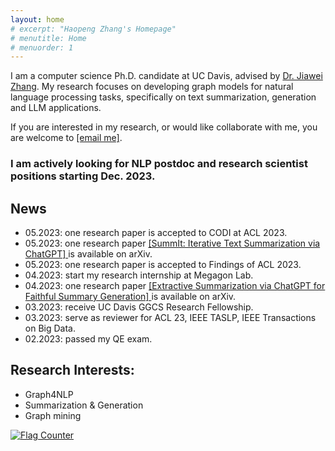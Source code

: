 ```yaml
---
layout: home
# excerpt: "Haopeng Zhang's Homepage"
# menutitle: Home
# menuorder: 1
---
```


I am a computer science Ph.D. candidate at UC Davis, advised by <a href="http://jiaweizhang.net/">Dr. Jiawei Zhang</a>. My research focuses on developing graph models for natural language processing tasks, specifically on text summarization, generation and LLM applications.

If you are interested in my research, or would like collaborate with me, you are welcome to <a href="mailto:haopeng@ifmlab.org">[email me]</a>.

### I am actively looking for NLP postdoc and research scientist positions starting Dec. 2023.

## News
- 05.2023: one research paper is accepted to CODI at ACL 2023.
- 05.2023: one research paper <a href = "https://arxiv.org/abs/2305.14835"> [SummIt: Iterative Text Summarization via ChatGPT] </a> is available on arXiv.
- 05.2023: one research paper is accepted to Findings of ACL 2023.
- 04.2023: start my research internship at Megagon Lab.
- 04.2023: one research paper <a href = "https://arxiv.org/abs/2304.04193" target="_blank"> [Extractive Summarization via ChatGPT for Faithful Summary Generation] </a> is available on arXiv.
- 03.2023: receive UC Davis GGCS Research Fellowship.
- 03.2023: serve as reviewer for ACL 23, IEEE TASLP, IEEE Transactions on Big Data.
- 02.2023: passed my QE exam.


## Research Interests:

- Graph4NLP
- Summarization & Generation
- Graph mining

<a href="https://info.flagcounter.com/pYGa"><img src="https://s11.flagcounter.com/count2/pYGa/bg_FFFFFF/txt_000000/border_CCCCCC/columns_8/maxflags_30/viewers_0/labels_0/pageviews_1/flags_0/percent_0/" alt="Flag Counter" border="0"></a>


